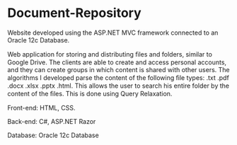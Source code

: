 # Document-Repository
Website developed using the ASP.NET MVC framework connected to an Oracle 12c Database.

Web application for storing and distributing ﬁles and folders, similar to Google Drive. 
The clients are able to create and access personal accounts, and they can create groups in which content is shared with other users. 
The algorithms I developed parse the content of the following ﬁle types: .txt .pdf .docx .xlsx .pptx .html. 
This allows the user to search his entire folder by the content of the ﬁles. This is done using Query Relaxation.

Front-end: HTML, CSS.

Back-end: C#, ASP.NET Razor

Database: Oracle 12c Database
